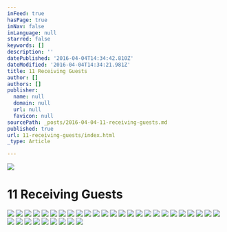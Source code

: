 ```yaml
---
inFeed: true
hasPage: true
inNav: false
inLanguage: null
starred: false
keywords: []
description: ''
datePublished: '2016-04-04T14:34:42.810Z'
dateModified: '2016-04-04T14:34:21.981Z'
title: 11 Receiving Guests
author: []
authors: []
publisher:
  name: null
  domain: null
  url: null
  favicon: null
sourcePath: _posts/2016-04-04-11-receiving-guests.md
published: true
url: 11-receiving-guests/index.html
_type: Article

---
```

![](https://the-grid-user-content.s3-us-west-2.amazonaws.com/03475020-a3b1-48fe-8c94-d963099ca660.jpg)

# 11 Receiving Guests
![](https://the-grid-user-content.s3-us-west-2.amazonaws.com/9587a74f-5981-476a-82cb-3c52684cda5c.jpg)
![](https://the-grid-user-content.s3-us-west-2.amazonaws.com/b92dfcf7-67ed-4d03-82d7-0510f21ce191.jpg)
![](https://the-grid-user-content.s3-us-west-2.amazonaws.com/4ebc7f97-121c-4526-9646-ac0a5756940a.jpg)
![](https://the-grid-user-content.s3-us-west-2.amazonaws.com/7af24233-bea8-4c31-a0be-78fbef6ed6e5.jpg)
![](https://the-grid-user-content.s3-us-west-2.amazonaws.com/6be85530-65d1-423d-94ec-5d94cdfef109.jpg)
![](https://the-grid-user-content.s3-us-west-2.amazonaws.com/2d77d2a4-a656-47ba-9891-d8fa392cf7ad.jpg)
![](https://the-grid-user-content.s3-us-west-2.amazonaws.com/4b9f1e4a-68b2-4d57-a01a-30c103f94fc7.jpg)
![](https://the-grid-user-content.s3-us-west-2.amazonaws.com/c83922e0-a24e-450f-a531-9ab1b6e27050.jpg)
![](https://the-grid-user-content.s3-us-west-2.amazonaws.com/8b35ad60-674e-4020-af24-746580a0d447.jpg)
![](https://the-grid-user-content.s3-us-west-2.amazonaws.com/b7442093-497c-4595-9a65-fe68fb333c01.jpg)
![](https://the-grid-user-content.s3-us-west-2.amazonaws.com/e6fdb730-f46b-461b-bfe4-7f5a4b77c5e1.jpg)
![](https://the-grid-user-content.s3-us-west-2.amazonaws.com/c7f99453-fa8c-4e91-802f-82460545130e.jpg)
![](https://the-grid-user-content.s3-us-west-2.amazonaws.com/c72151af-8006-4ba6-8831-ac48e455cd0e.jpg)
![](https://the-grid-user-content.s3-us-west-2.amazonaws.com/c2ea3f9a-e605-480b-a4dc-1e8ae4bdf42f.jpg)
![](https://the-grid-user-content.s3-us-west-2.amazonaws.com/12ffb69e-20bd-4b48-aafb-97f168b12b6c.jpg)
![](https://the-grid-user-content.s3-us-west-2.amazonaws.com/364dd69c-41e4-46ea-a538-46bd9f7c4baa.jpg)
![](https://the-grid-user-content.s3-us-west-2.amazonaws.com/156718c0-4d9c-4150-ba0d-854c60471d08.jpg)
![](https://the-grid-user-content.s3-us-west-2.amazonaws.com/0a79bc5e-153e-4355-9a37-340c2149e9fa.jpg)
![](https://the-grid-user-content.s3-us-west-2.amazonaws.com/d446c6de-cc96-41bc-bdfe-d9643876dc92.jpg)
![](https://the-grid-user-content.s3-us-west-2.amazonaws.com/1c8c92bb-436a-4a72-8c9a-f496858b8f8f.jpg)
![](https://the-grid-user-content.s3-us-west-2.amazonaws.com/f8808655-d1dd-46da-ac11-36abb84b6bf2.jpg)
![](https://the-grid-user-content.s3-us-west-2.amazonaws.com/0044e722-2458-4be1-857d-e2f7a607ac70.jpg)
![](https://the-grid-user-content.s3-us-west-2.amazonaws.com/f4740291-5004-4f78-b988-3d600748ce42.jpg)
![](https://the-grid-user-content.s3-us-west-2.amazonaws.com/d0cbb851-c454-4444-8252-6b75aa503eb4.jpg)
![](https://the-grid-user-content.s3-us-west-2.amazonaws.com/462c19fb-db63-4688-8495-e07f29ce8bcc.jpg)
![](https://the-grid-user-content.s3-us-west-2.amazonaws.com/a379f640-2c06-43cc-8ece-b2d414016f29.jpg)
![](https://the-grid-user-content.s3-us-west-2.amazonaws.com/09c2f48d-6e17-4715-b3fc-767443e7d484.jpg)
![](https://the-grid-user-content.s3-us-west-2.amazonaws.com/d308d341-5e85-4d99-a855-6a8f3f50937c.jpg)
![](https://the-grid-user-content.s3-us-west-2.amazonaws.com/52976322-4d56-4527-8592-ca2731956069.jpg)
![](https://the-grid-user-content.s3-us-west-2.amazonaws.com/05c67334-19e8-4fb2-a310-9a4e40f0ed1f.jpg)
![](https://the-grid-user-content.s3-us-west-2.amazonaws.com/a0ea05a9-39e6-4df7-83a3-e42bf7754997.jpg)
![](https://the-grid-user-content.s3-us-west-2.amazonaws.com/f8a70efd-3f57-40d8-ac4a-cc718fdc2107.jpg)
![](https://the-grid-user-content.s3-us-west-2.amazonaws.com/33cdbef5-81b9-4065-a261-4bf6d69515bb.jpg)
![](https://the-grid-user-content.s3-us-west-2.amazonaws.com/ce88e896-4505-42aa-9bb9-4432410c717d.jpg)
